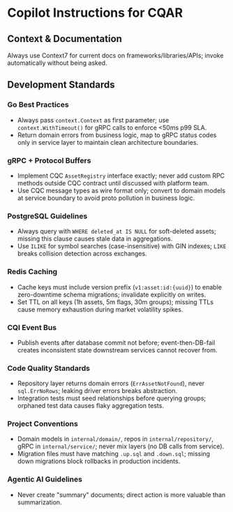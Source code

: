 # Copilot Instructions for CQAR

## Context & Documentation

Always use Context7 for current docs on frameworks/libraries/APIs; invoke automatically without being asked.

## Development Standards

### Go Best Practices
- Always pass `context.Context` as first parameter; use `context.WithTimeout()` for gRPC calls to enforce <50ms p99 SLA.
- Return domain errors from business logic, map to gRPC status codes only in service layer to maintain clean architecture boundaries.

### gRPC + Protocol Buffers
- Implement CQC `AssetRegistry` interface exactly; never add custom RPC methods outside CQC contract until discussed with platform team.
- Use CQC message types as wire format only; convert to domain models at service boundary to avoid proto pollution in business logic.

### PostgreSQL Guidelines
- Always query with `WHERE deleted_at IS NULL` for soft-deleted assets; missing this clause causes stale data in aggregations.
- Use `ILIKE` for symbol searches (case-insensitive) with GIN indexes; `LIKE` breaks collision detection across exchanges.

### Redis Caching
- Cache keys must include version prefix (`v1:asset:id:{uuid}`) to enable zero-downtime schema migrations; invalidate explicitly on writes.
- Set TTL on all keys (1h assets, 5m flags, 30m groups); missing TTLs cause memory exhaustion during market volatility spikes.

### CQI Event Bus
- Publish events after database commit not before; event-then-DB-fail creates inconsistent state downstream services cannot recover from.

### Code Quality Standards
- Repository layer returns domain errors (`ErrAssetNotFound`), never `sql.ErrNoRows`; leaking driver errors breaks abstraction.
- Integration tests must seed relationships before querying groups; orphaned test data causes flaky aggregation tests.

### Project Conventions
- Domain models in `internal/domain/`, repos in `internal/repository/`, gRPC in `internal/service/`; never mix layers (no DB calls from service).
- Migration files must have matching `.up.sql` and `.down.sql`; missing down migrations block rollbacks in production incidents.

### Agentic AI Guidelines
- Never create "summary" documents; direct action is more valuable than summarization.
